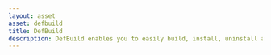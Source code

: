 ```yaml
---
layout: asset
asset: defbuild
title: DefBuild
description: DefBuild enables you to easily build, install, uninstall and more for both Android and iOS (if you are using macOS) with a simple unified CL interface. You can easily switch which Defold version you are building on to easily test a new versions.
---
```


